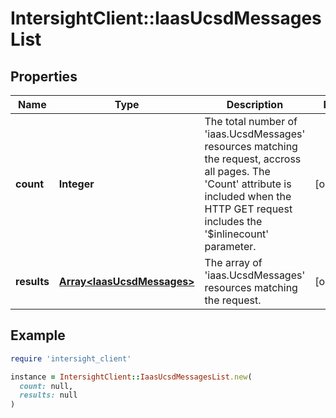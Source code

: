 # IntersightClient::IaasUcsdMessagesList

## Properties

| Name | Type | Description | Notes |
| ---- | ---- | ----------- | ----- |
| **count** | **Integer** | The total number of &#39;iaas.UcsdMessages&#39; resources matching the request, accross all pages. The &#39;Count&#39; attribute is included when the HTTP GET request includes the &#39;$inlinecount&#39; parameter. | [optional] |
| **results** | [**Array&lt;IaasUcsdMessages&gt;**](IaasUcsdMessages.md) | The array of &#39;iaas.UcsdMessages&#39; resources matching the request. | [optional] |

## Example

```ruby
require 'intersight_client'

instance = IntersightClient::IaasUcsdMessagesList.new(
  count: null,
  results: null
)
```

